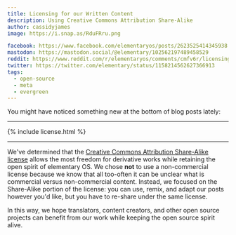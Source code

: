 ```yaml
---
title: Licensing for our Written Content
description: Using Creative Commons Attribution Share-Alike
author: cassidyjames
image: https://i.snap.as/RduFRru.png

facebook: https://www.facebook.com/elementaryos/posts/2623525414345938
mastodon: https://mastodon.social/@elementary/102562197489458529
reddit: https://www.reddit.com/r/elementaryos/comments/cmfv6r/licensing_for_our_written_content_elementary_blog/
twitter: https://twitter.com/elementary/status/1158214562627366913
tags:
  - open-source
  - meta
  - evergreen
---
```


You might have noticed something new at the bottom of blog posts lately:

---

{% include license.html %}

---

We've determined that the [Creative Commons Attribution Share-Alike license](https://creativecommons.org/licenses/by-sa/4.0/) allows the most freedom for derivative works while retaining the open spirit of elementary OS. We chose **not** to use a non-commercial license because we know that all too-often it can be unclear what is commercial versus non-commercial content. Instead, we focused on the Share-Alike portion of the license: you can use, remix, and adapt our posts however you'd like, but you have to re-share under the same license.

In this way, we hope translators, content creators, and other open source projects can benefit from our work while keeping the open source spirit alive.

